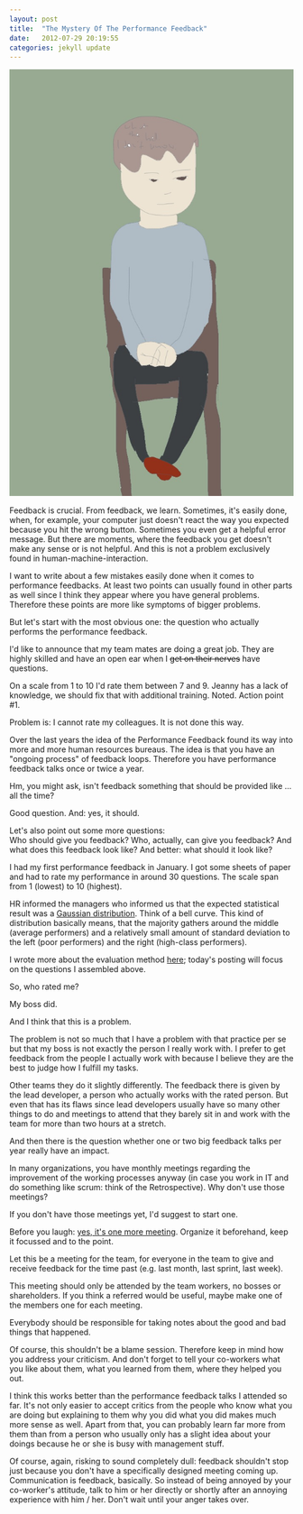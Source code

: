 ```yaml
---
layout: post
title:  "The Mystery Of The Performance Feedback"
date:   2012-07-29 20:19:55
categories: jekyll update
---
```


<img src="/images/IMG_1584.JPG" class="half-width left" />



Feedback is crucial. From feedback, we learn. Sometimes, it's easily done, when, for example, your computer just doesn't react the way you expected because you hit the wrong button. Sometimes you even get a helpful error message. But there are moments, where the feedback you get doesn't make any sense or is not helpful. And this is not a problem exclusively found in human-machine-interaction.


I want to write about a few mistakes easily done when it comes to performance feedbacks. At least two points can usually found in other parts as well since I think they appear where you have general problems. Therefore these points are more like symptoms of bigger problems.

But let's start with the most obvious one: the question who actually performs the performance feedback.

I'd like to announce that my team mates are doing a great job. They are highly skilled and have an open ear when I ~~get on their nerves~~ have questions. 

On a scale from 1 to 10 I'd rate them between 7 and 9. Jeanny has a lack of knowledge, we should fix that with additional training. Noted. Action point #1.

Problem is: I cannot rate my colleagues. It is not done this way.

Over the last years the idea of the Performance Feedback found its way into more and more human resources bureaus. The idea is that you have an "ongoing process" of feedback loops. Therefore you have performance feedback talks once or twice a year. 

Hm, you might ask, isn't feedback something that should be provided like ... all the time?

Good question. And: yes, it should. 

Let's also point out some more questions:  
Who should give you feedback? Who, actually, can give you feedback?
And what does this feedback look like? And better: what should it look like?

I had my first performance feedback in January. I got some sheets of paper and had to rate my performance in around 30 questions. The scale span from 1 (lowest) to 10 (highest). 

HR informed the managers who informed us that the expected statistical result was a [Gaussian distribution][1]. Think of a bell curve. This kind of distribution basically means, that the majority gathers around the middle (average performers) and a relatively small amount of standard deviation to the left (poor performers) and the right (high-class performers).  

I wrote more about the evaluation method [here][4]; today's posting will focus on the questions I assembled above.

So, who rated me?

My boss did. 

And I think that this is a problem.

The problem is not so much that I have a problem with that practice per se but that my boss is not exactly the person I really work with. I prefer to get feedback from the people I actually work with because I believe they are the best to judge how I fulfill my tasks.

Other teams they do it slightly differently. The feedback there is given by the lead developer, a person who actually works with the rated person. But even that has its flaws since lead developers usually have so many other things to do and meetings to attend that they barely sit in and work with the team for more than two hours at a stretch.

And then there is the question whether one or two big feedback talks per year really have an impact.  

In many organizations, you have monthly meetings regarding the improvement of the working processes anyway (in case you work in IT and do something like scrum: think of the Retrospective). Why don't use those meetings?  

If you don't have those meetings yet, I'd suggest to start one.  

Before you laugh: [yes, it's one more meeting][2]. Organize it beforehand, keep it focussed and to the point.

Let this be a meeting for the team, for everyone in the team to give and receive feedback for the time past (e.g. last month, last sprint, last week).

This meeting should only be attended by the team workers, no bosses or shareholders. If you think a referred would be useful, maybe make one of the members one for each meeting.

Everybody should be responsible for taking notes about the good and bad things that happened. 

Of course, this shouldn't be a blame session. Therefore keep in mind how you address your criticism. And don't forget to tell your co-workers what you like about them, what you learned from them, where they helped you out.

I think this works better than the performance feedback talks I attended so far. It's not only easier to accept critics from the people who know what you are doing but explaining to them why you did what you did makes much more sense as well. Apart from that, you can probably learn far more from them than from a person who usually only has a slight idea about your doings because he or she is busy with management stuff.

Of course, again, risking to sound completely dull: feedback shouldn't stop just because you don't have a specifically designed meeting coming up. Communication is feedback, basically. So instead of being annoyed by your co-worker's attitude, talk to him or her directly or shortly after an annoying experience with him / her. Don't wait until your anger takes over.  



[1]: https://en.wikipedia.org/wiki/Normal_distribution

[2]: http://slightlyopaque.net/articles/reality-check-where-is-work-actually-taking-place

[4]: http://slightlyopaque.net/articles/and-more-structural-problems-regarding-the-performance-feedback


<img src="http://vg03.met.vgwort.de/na/d72339ad4fe44ca59efe80c7998e04bc" width="1" height="1" alt="">